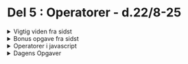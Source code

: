 # Del 5 : Operatorer - d.22/8-25

[//]: # (-----------------------------------------------------------------------------------------------------------------------------)
[//]: # (--------------------------------------------VIGTIG VIDEN FRA SIDST-----------------------------------------------------------)
[//]: # (-----------------------------------------------------------------------------------------------------------------------------)


<details class="blue">
  <summary>Vigtig viden fra sidst</summary>

- hvad buges keyworded "for" til i programmering
- hvad buges keyworded "while" til i programmering

</details>


[//]: # (-----------------------------------------------------------------------------------------------------------------------------)
[//]: # (--------------------------------------------------OPGAVE FRA SIDST-----------------------------------------------------------)
[//]: # (-----------------------------------------------------------------------------------------------------------------------------)


<details class="blue">
  <summary>Bonus opgave fra sidst</summary>

```
function setup(){
  createCanvas(500,500);
  
  for(let i=0 ; i < 10 ; i++){
    
      for(let j=0 ; j< 10 ; j++){
        
        fill(i*255/10,j*255/10,0);
        
        rect(i*50,j*50,50,50);
            
      }
    
  } 
}
```

</details>





[//]: # (-----------------------------------------------------------------------------------------------------------------------------)
[//]: # (-----------------------------------------------------------------------------------------------------------------------------)
[//]: # (-----------------------------------OVERSIGTER OVER OPERATORER I JAVASCRIPT---------------------------------------------------)
[//]: # (-----------------------------------------------------------------------------------------------------------------------------)


<details class="blue">
  <summary>Operatorer i javascript</summary>

En operator i JavaScript (og programmering generelt) er et symbol eller en speciel sekvens, der fortæller computeren, hvilken operation den skal udføre på én eller flere værdier (kaldet operander).

```javascript
// + fungerer her som en en binære-operator for addition, 5 og 3 er operander
let sum = 5 + 3; 

// + fungerer her som en "unær" operator og øger sum med 1, sum er operand
sum++; 
```

[//]: # (-----------------------------------------------------------------------------------------------------------------------------)

<details class="green">
  <summary>1. Aritmetiske operatorer (bruges til beregning)</summary>

Bruges til beregning:

- `+` : addition  
- `-` : subtraktion  
- `*` : multiplikation  
- `/` : division  
- `%` : modulus (rest)  
- `**` : potens  
- `++` : øg med 1  
- `--` : mindsk med 1  

</details>

[//]: # (-----------------------------------------------------------------------------------------------------------------------------)

<details class="green">
  <summary>2. Tildelings-operatorer</summary>

Bruges til at sætte værdier:

- `=` : tildel værdi  
- `+=` : læg til og gem  
- `-=` : træk fra og gem  
- `*=` : gang og gem  
- `/=` : divider og gem  
- `%=` : rest og gem 
</details>

[//]: # (-----------------------------------------------------------------------------------------------------------------------------)

<details class="green">
  <summary>3. Sammenlignings-operatorer</summary>

Returnerer `true` eller `false`:

- `==` : lig med (værdi, ikke type)  
- `===` : strikt lig med (værdi **og** type)  
- `!=` : ikke lig med  
- `!==` : strikt ikke lig med  
- `>` : større end  
- `<` : mindre end  
- `>=` : større end eller lig med  
- `<=` : mindre end eller lig med  

</details>


[//]: # (-----------------------------------------------------------------------------------------------------------------------------)


<details class="green">
  <summary>4. Logiske operatorer</summary>

Bolsk algebra operatorer:

- `&&` : og (true hvis begge er true)  
- `||` : eller (true hvis mindst én er true)  
- `!` : negation (vender `true` til `false` og omvendt) 

</details>

[//]: # (-----------------------------------------------------------------------------------------------------------------------------)

<details class="green">
  <summary>5. Streng-operator</summary>

Returnerer `true` eller `false`:

- `+` : bruges også til at **konkatinere strenge**

</details>



[//]: # (-----------------------------------------------------------------------------------------------------------------------------)

<details class="green">
  <summary>6. Bitvise operatorer </summary>

Arbejder på tal i binær form:

- `&` : (bitvis OG)
- `|` : (bitvis ELLER)
- `^` : (bitvis XOR)
- `<<` : (venstreforskydning)
- `>>` : (højreforskydning)


</details>

[//]: # (-----------------------------------------------------------------------------------------------------------------------------)

<details class="green">
  <summary>7. Andre</summary>

- `typeof` : viser datatypen
- `instanceof` : tjekker om et objekt er instans af en klasse
- `?` : (ternary) : kort if/else

</details>

</details>

[//]: # (-----------------------------------------------------------------------------------------------------------------------------)
[//]: # (---------------------------------------------DAGENS OPGAVER------------------------------------------------------------------)
[//]: # (-----------------------------------------------------------------------------------------------------------------------------)


<details class="blue">
  <summary>Dagens Opgaver</summary>

[//]: # (-----------------------------------------------------------------------------------------------------------------------------)


<details class="green">
  <summary>Små opgaver i forskellige operatorer</summary>

Det kan være brugbart at anvende if-statements:

```
// et if statement bruger et udtryk der enten er sandt eller falskt 
// f.eks. "hojde >200" og gør det der står i krølleparanteserne
// hvis udtrykket er sandt

let hojde = 210;

if(hojde > 200){
    console.log("meget høj person!");
}

```

- Bed brugeren om et tal. Hvordan kan du finde ud af, om det er lige eller ulige? hint: Hvilken operator skal du bruge til at finde resten?

- Lad brugeren indtaste sin alder. Hvordan kan du tjekke, om de er teenager (mellem 13 og 19 år)? Hvilke sammenligningsoperatorer skal du bruge?

- Bed brugeren om at svare på: 'Er det solskin i dag?' og 'Har du paraply?'. Hvordan kan du skrive et udtryk, der fortæller, om de kan gå uden at blive våd? Hvilke logiske operatorer passer?



</details>

[//]: # (-----------------------------------------------------------------------------------------------------------------------------)


<details class="green">
  <summary>Bonus opgave - "gå-hjem-opgave"</summary>

Betragt følgend kode der viser en "sjov egenskab" ved hhv. heltalsdivisionsoperatoren "/" og rest eller modulus operatoren "%"

[https://editor.p5js.org/ajrp/sketches/oNocwxWHw](https://editor.p5js.org/ajrp/sketches/oNocwxWHw)


Se om du kan lave følgende bevægelser, start med den øverste, uden brug af if-statements, men kun ved brug af modulus og heltals-division af frameCount! :

<iframe width="560" height="315" src="https://www.youtube.com/embed/z7RSALH8nYc" title="YouTube video player" frameborder="0" allow="accelerometer; autoplay; clipboard-write; encrypted-media; gyroscope; picture-in-picture; web-share" allowfullscreen></iframe>

Anvend "alpha", f.eks. på nedenstående måde, på for at lave "trace-effekten":
```
function setup(){
  createCanvas(500,500);
}

function draw(){
  noStroke();
  
  //istedet for background
  fill(0,3);
  rect(0,0,500,500);
  
  //firkant tegnes nu, og der kommer et "trace"  
  fill(255);
  rect(frameCount,250,2,2);
}
```

</details>

[//]: # (-----------------------------------------------------------------------------------------------------------------------------)


</details>



[//]: # (-----------------------------------------------------------------------------------------------------------------------------)
[//]: # (-----------------------------------------------------------------------------------------------------------------------------)
[//]: # (-----------------------------------------------------------------------------------------------------------------------------)
[//]: # (-----------------------------------------------------------------------------------------------------------------------------)


